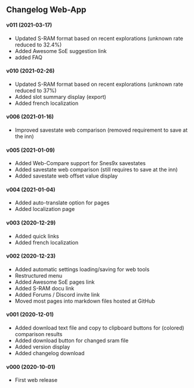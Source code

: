 ﻿## Changelog Web-App

#### v011 (2021-03-17)
* Updated S-RAM format based on recent explorations (unknown rate reduced to 32.4%)
* Added Awesome SoE suggestion link
* added FAQ

#### v010 (2021-02-26)
* Updated S-RAM format based on recent explorations (unknown rate reduced to 37%)
* Added slot summary display (export)
* Added french localization

#### v006 (2021-01-16)
* Improved savestate web comparison (removed requirement to save at the inn)

#### v005 (2021-01-09)
* Added Web-Compare support for Snes9x savestates
* Added savestate web comparison (still requires to save at the inn)
* Added savestate web offset value display

#### v004 (2021-01-04)
* Added auto-translate option for pages
* Added localization page

#### v003 (2020-12-29)
* Added quick links
* Added french localization

#### v002 (2020-12-23)
* Added automatic settings loading/saving for web tools
* Restructured menu
* Added Awesome SoE pages link
* Added S-RAM docu link
* Added Forums / Discord invite link
* Moved most pages into markdown files hosted at GitHub

#### v001 (2020-12-01)
* Added download text file and copy to clipboard buttons for (colored) comparison results
* Added download button for changed sram file
* Added version display
* Added changelog download

#### v000 (2020-10-01)
* First web release